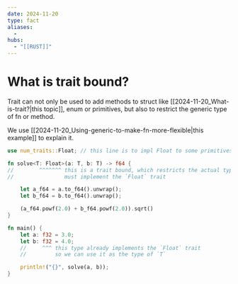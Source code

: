```yaml
---
date: 2024-11-20
type: fact
aliases:
  -
hubs:
  - "[[RUST]]"
---
```


# What is trait bound?

Trait can not only be used to add methods to struct like [[2024-11-20_What-is-trait?|this topic]], enum or primitives, but also to restrict the generic type of fn or method.

We use [[2024-11-20_Using-generic-to-make-fn-more-flexible|this example]] to explain it.

```rust
use num_traits::Float; // this line is to impl Float to some primitives (f32, f64, etc.) automatically

fn solve<T: Float>(a: T, b: T) -> f64 {
//        ^^^^^^^ this is a trait bound, which restricts the actual type to `T`
//                must implement the `Float` trait

    let a_f64 = a.to_f64().unwrap();
    let b_f64 = b.to_f64().unwrap();

    (a_f64.powf(2.0) + b_f64.powf(2.0)).sqrt()
}

fn main() {
    let a: f32 = 3.0;
    let b: f32 = 4.0;
    //     ^^^ this type already implements the `Float` trait
    //         so we can use it as the type of `T`

    println!("{}", solve(a, b));
}
```

```rust
